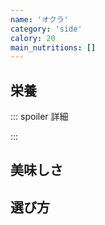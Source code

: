```yaml
---
name: 'オクラ'
category: 'side'
calory: 20
main_nutritions: []
---
```


## 栄養

::: spoiler 詳細

:::

## 美味しさ

## 選び方
